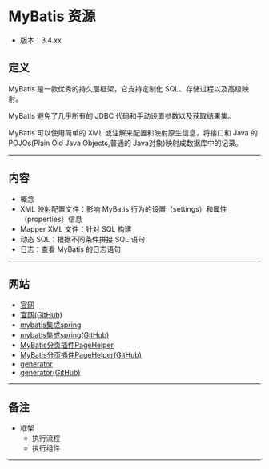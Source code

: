 #   MyBatis 资源

-   版本：3.4.xx

##  定义

MyBatis 是一款优秀的持久层框架，它支持定制化 SQL、存储过程以及高级映射。

MyBatis 避免了几乎所有的 JDBC 代码和手动设置参数以及获取结果集。

MyBatis 可以使用简单的 XML 或注解来配置和映射原生信息，将接口和 Java 的 POJOs(Plain Old Java Objects,普通的 Java对象)映射成数据库中的记录。

----

##  内容
-   概念
-   XML 映射配置文件：影响 MyBatis 行为的设置（settings）和属性（properties）信息
-   Mapper XML 文件：针对 SQL 构建
-   动态 SQL：根据不同条件拼接 SQL 语句
-   日志：查看 MyBatis 的日志语句

----

##  网站
-   [官网](http://www.mybatis.org/mybatis-3/zh/index.html)
-   [官网(GitHub)](https://github.com/mybatis/mybatis-3)
-   [mybatis集成spring](http://www.mybatis.org/spring/zh/index.html)
-   [mybatis集成spring(GitHub)](https://github.com/mybatis/spring)
-   [MyBatis分页插件PageHelper](https://pagehelper.github.io/)
-   [MyBatis分页插件PageHelper(GitHub)](https://github.com/pagehelper/Mybatis-PageHelper)
-   [generator](http://www.mybatis.org/generator/)
-   [generator(GitHub)](https://github.com/mybatis/generator)

----

##  备注
-   框架
    -   执行流程
    -   执行组件

----